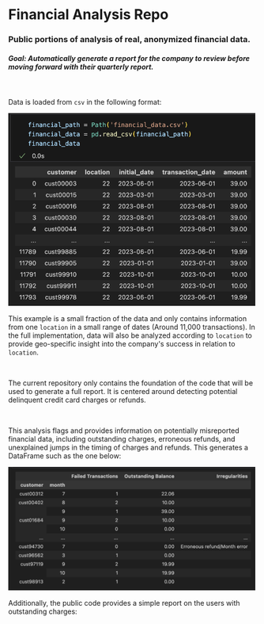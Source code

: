 # Financial Analysis Repo

### Public portions of analysis of real, anonymized financial data.
##### Goal: Automatically generate a report for the company to review before moving forward with their quarterly report.
<br>

Data is loaded from `csv` in the following format:

<img src="raw_financial_df.png" width="500">

This example is a small fraction of the data and only contains information from one `location` in a small range of dates (Around 11,000 transactions). In the full implementation, data will also be analyzed according to `location` to provide geo-specific insight into the company's success in relation to `location`.

<br>

The current repository only contains the foundation of the code that will be used to generate a full report. It is 
centered around detecting potential delinquent credit card charges or refunds.

<br>

This analysis flags and provides information on potentially misreported financial data, including outstanding charges, erroneous refunds, and unexplained jumps in the timing of charges and refunds. This generates a DataFrame such as the one below:

<img src="data_extracted_df.png" width="500">

<br>

Additionally, the public code provides a simple report on the users with outstanding charges:


